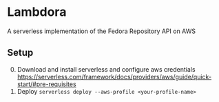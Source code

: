 # Lambdora
A serverless implementation of the Fedora Repository API on AWS 

## Setup
0. Download and install serverless  and configure aws credentials
   https://serverless.com/framework/docs/providers/aws/guide/quick-start/#pre-requisites
0. Deploy 
   ``serverless deploy --aws-profile <your-profile-name>``
